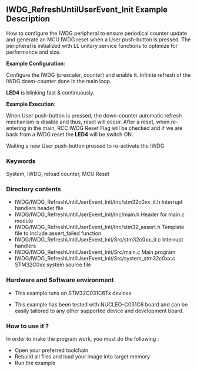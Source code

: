 ﻿## <b>IWDG_RefreshUntilUserEvent_Init Example Description</b>

How to configure the IWDG peripheral to ensure periodical counter update and
generate an MCU IWDG reset when a User push-button is pressed. The peripheral
is initialized with LL unitary service functions to optimize for performance and size.

**Example Configuration**:

Configure the IWDG (prescaler, counter) and enable it.
Infinite refresh of the IWDG down-counter done in the main loop.

**LED4** is blinking fast & continuously.

**Example Execution**:

When User push-button is pressed, the down-counter automatic refresh mechanism is
disable and thus, reset will occur. After a reset, when re-entering in the main,
RCC IWDG Reset Flag will be checked and if we are back from a IWDG reset the **LED4** will be switch ON.

Waiting a new User push-button pressed to re-activate the IWDG

### <b>Keywords</b>

System, IWDG, reload counter, MCU Reset

### <b>Directory contents</b>

  - IWDG/IWDG_RefreshUntilUserEvent_Init/Inc/stm32c0xx_it.h          Interrupt handlers header file
  - IWDG/IWDG_RefreshUntilUserEvent_Init/Inc/main.h                        Header for main.c module
  - IWDG/IWDG_RefreshUntilUserEvent_Init/Inc/stm32_assert.h                Template file to include assert_failed function
  - IWDG/IWDG_RefreshUntilUserEvent_Init/Src/stm32c0xx_it.c          Interrupt handlers
  - IWDG/IWDG_RefreshUntilUserEvent_Init/Src/main.c                        Main program
  - IWDG/IWDG_RefreshUntilUserEvent_Init/Src/system_stm32c0xx.c      STM32C0xx system source file

### <b>Hardware and Software environment</b>

  - This example runs on STM32C031C6Tx devices.

  - This example has been tested with NUCLEO-C031C6 board and can be 
    easily tailored to any other supported device and development board.

### <b>How to use it ?</b>

In order to make the program work, you must do the following :

 - Open your preferred toolchain
 - Rebuild all files and load your image into target memory
 - Run the example

